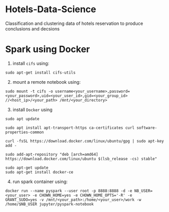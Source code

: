 # Hotels-Data-Science
Classification and clustering data of hotels reservation to produce conclusions and decsions

# Spark using Docker

1. install `cifs` using:

```
sudo apt-get install cifs-utils
```

2. mount a remote notebook using:

```
sudo mount -t cifs -o username<your_username>,password=<your_password>,uid=<your_user_id>,gid=<your_group_id> //<host_ip>/<your_path> /mnt/<your_directory>
```

3. install `Docker` using

```
sudo apt update
```

```
sudo apt install apt-transport-https ca-certificates curl software-properties-common
```

```
curl -fsSL https://download.docker.com/linux/ubuntu/gpg | sudo apt-key add -
```

```
sudo add-apt-repository "deb [arch=amd64] https://download.docker.com/linux/ubuntu $(lsb_release -cs) stable"
```

```
sudo apt-get update
sudo apt-get install docker-ce
```

4. run spark container using:

```
docker run --name pyspark --user root -p 8888:8888 -d -e NB_USER=<your_user> -e CHOWN_HOME=yes -e CHOWN_HOME_OPTS='-R' -e GRANT_SUDO=yes -v /mnt/<your_path>:/home/<your_user>/work -w /home/$NB_USER jupyter/pyspark-notebook
```
